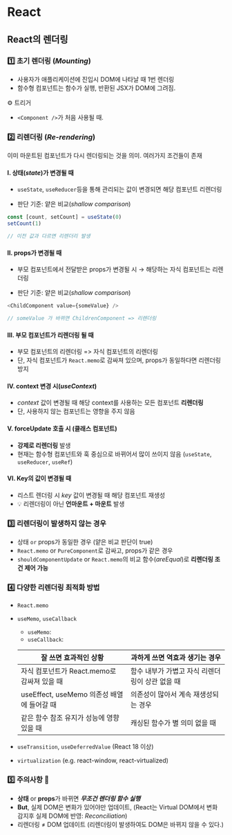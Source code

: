 # React

## React의 렌더링

### :one: 초기 렌더링 (_Mounting_)

-   사용자가 애플리케이션에 진입시 DOM에 나타날 때 1번 렌더링
-   함수형 컴포넌트는 함수가 실행, 반환된 JSX가 DOM에 그려짐.

:gear: 트리거

-   `<Component />`가 처음 사용될 때.

### :two: 리렌더링 (_Re-rendering_)

이미 마운트된 컴포넌트가 다시 렌더링되는 것을 의미. 여러가지 조건들이 존재

#### Ⅰ. 상태(_state_)가 변경될 때

-   `useState`, `useReducer`등을 통해 관리되는 값이 변경되면 해당 컴포넌트 리렌더링

-   판단 기준: 얕은 비교(_shallow comparison_)

```js
const [count, setCount] = useState(0)
setCount(1)

// 이전 값과 다르면 리렌더리 발생
```

#### Ⅱ. props가 변경될 때

-   부모 컴포넌트에서 전달받은 props가 변경될 시 → 해당하는 자식 컴포넌트는 리렌더링

-   판단 기준: 얕은 비교(_shallow comparison_)

```js
<ChildComponent value={someValue} />

// someValue 가 바뀌면 ChildrenComponent => 리렌더링
```

#### Ⅲ. 부모 컴포넌트가 리렌더링 될 때

-   부모 컴포넌트의 리렌더링 => 자식 컴포넌트의 리렌더링
-   단, 자식 컴포넌트가 `React.memo`로 감싸져 있으며, props가 동일하다면 리렌더링 방지

#### Ⅳ. context 변경 시(_useContext_)

-   _context_ 값이 변경될 때 해당 context를 사용하는 모든 컴포넌트 **리렌더링**
-   단, 사용하지 않는 컴포넌트는 영향을 주지 않음

#### Ⅴ. forceUpdate 호출 시 (클래스 컴포넌트)

-   **강제로 리렌더링** 발생
-   현재는 함수형 컴포넌트와 훅 중심으로 바뀌어서 많이 쓰이지 않음 (`useState`, `useReducer`, `useRef`)

#### Ⅵ. Key의 값이 변경될 때

-   리스트 렌더링 시 _key_ 값이 변경될 때 해당 컴포넌트 재생성
-   :bulb: 리렌더링이 아닌 **언마운트 + 마운트** 발생

### :three: 리렌더링이 발생하지 않는 경우

-   상태 `or` props가 동일한 경우 (얕은 비교 판단이 true)
-   `React.memo` or `PureComponent`로 감싸고, props가 같은 경우
-   `shouldComponentUpdate` or `React.memo`의 비교 함수(_areEqual_)로 **리렌더링 조건 제어 가능**

### :four: 다양한 리렌더링 최적화 방법

-   `React.memo`
-   `useMemo`, `useCallback`

    -   `useMemo`:
    -   `useCallback`:

    | 잘 쓰면 효과적인 상황                       | 과하게 쓰면 역효과 생기는 경우                  |
    | ------------------------------------------- | ----------------------------------------------- |
    | 자식 컴포넌트가 React.memo로 감싸져 있을 때 | 함수 내부가 가볍고 자식 리렌더링이 상관 없을 때 |
    | useEffect, useMemo 의존성 배열에 들어갈 때  | 의존성이 많아서 계속 재생성되는 경우            |
    | 같은 함수 참조 유지가 성능에 영향 있을 때   | 캐싱된 함수가 별 의미 없을 때                   |

-   `useTransition`, `useDeferredValue` (React 18 이상)
-   `virtualization` (e.g. react-window, react-virtualized)

### :five: 주의사항 :rotating_light:

-   **상태** or **props**가 바뀌면 **_무조건 렌더링 함수 실행_**
-   **But**, 실제 DOM은 변화가 있어야만 업데이트, (React는 Virtual DOM에서 변화 감지후 실제 DOM에 반영: _Reconciliation_)
-   리렌더링 ≠ DOM 업데이트 (리렌더링이 발생하여도 DOM은 바뀌지 않을 수 있다.)
